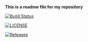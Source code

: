 **This is a readme file for my repository**

[![Build Status](https://travis-ci.org/DanielKlas/sem.svg?branch=master)](https://travis-ci.org/DanielKlas/sem)

[![LICENSE](https://img.shields.io/github/license/<github-username>/sem.svg?style=flat-square)](https://https://github.com/DanielKlas/sem/blob/master/LICENSE)

[![Releases](https://img.shields.io/github/release/<github-username>/sem/all.svg?style=flat-square)](https://github.com/DanielKlas/sem/releases)